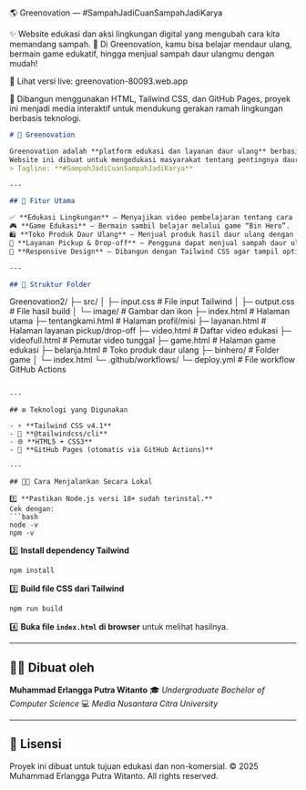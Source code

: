 
🌎 Greenovation — #SampahJadiCuanSampahJadiKarya

✨ Website edukasi dan aksi lingkungan digital yang mengubah cara kita memandang sampah.
🌱 Di Greenovation, kamu bisa belajar mendaur ulang, bermain game edukatif, hingga menjual sampah daur ulangmu dengan mudah!

🔗 Lihat versi live: greenovation-80093.web.app

🧠 Dibangun menggunakan HTML, Tailwind CSS, dan GitHub Pages, proyek ini menjadi media interaktif untuk mendukung gerakan ramah lingkungan berbasis teknologi.

```markdown
# 🌿 Greenovation

Greenovation adalah **platform edukasi dan layanan daur ulang** berbasis web statis (HTML + Tailwind CSS).  
Website ini dibuat untuk mengedukasi masyarakat tentang pentingnya daur ulang melalui **video edukasi**, **game interaktif**, dan **layanan pengumpulan sampah (pickup/drop-off)**.  
> Tagline: **#SampahJadiCuanSampahJadiKarya**

---

## 🌟 Fitur Utama

✅ **Edukasi Lingkungan** — Menyajikan video pembelajaran tentang cara mendaur ulang.  
🎮 **Game Edukasi** — Bermain sambil belajar melalui game “Bin Hero”.  
🛍️ **Toko Produk Daur Ulang** — Menjual produk hasil daur ulang dengan integrasi ke WhatsApp Catalog.  
🚛 **Layanan Pickup & Drop-off** — Pengguna dapat menjual sampah daur ulang melalui layanan antar/jemput.  
📱 **Responsive Design** — Dibangun dengan Tailwind CSS agar tampil optimal di semua perangkat.

---

## 🧩 Struktur Folder

```

Greenovation2/
├─ src/
│  ├─ input.css           # File input Tailwind
│  ├─ output.css          # File hasil build
│  └─ image/              # Gambar dan ikon
├─ index.html             # Halaman utama
├─ tentangkami.html       # Halaman profil/misi
├─ layanan.html           # Halaman layanan pickup/drop-off
├─ video.html             # Daftar video edukasi
├─ videofull.html         # Pemutar video tunggal
├─ game.html              # Halaman game edukasi
├─ belanja.html           # Toko produk daur ulang
├─ binhero/               # Folder game
│  └─ index.html
└─ .github/workflows/
└─ deploy.yml          # File workflow GitHub Actions

````

---

## ⚙️ Teknologi yang Digunakan

- ⚡ **Tailwind CSS v4.1**
- 🧩 **@tailwindcss/cli**
- 🌐 **HTML5 + CSS3**
- 🚀 **GitHub Pages (otomatis via GitHub Actions)**

---

## 🧑‍💻 Cara Menjalankan Secara Lokal

1️⃣ **Pastikan Node.js versi 18+ sudah terinstal.**  
Cek dengan:
```bash
node -v
npm -v
````

2️⃣ **Install dependency Tailwind**

```bash
npm install
```

3️⃣ **Build file CSS dari Tailwind**

```bash
npm run build
```

4️⃣ **Buka file `index.html` di browser** untuk melihat hasilnya.

---
## 👨‍💻 Dibuat oleh

**Muhammad Erlangga Putra Witanto**
🎓 *Undergraduate Bachelor of Computer Science*
💻 *Media Nusantara Citra University*

---

## 📄 Lisensi

Proyek ini dibuat untuk tujuan edukasi dan non-komersial.
© 2025 Muhammad Erlangga Putra Witanto. All rights reserved.

````



